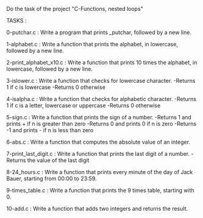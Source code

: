 Do the task of the project "C-Functions, nested loops"

TASKS :

0-putchar.c : Write a program that prints _putchar, followed by a new line.

1-alphabet.c : Write a function that prints the alphabet, in lowercase, followed by a new line.

2-print_alphabet_x10.c : Write a function that prints 10 times the alphabet, in lowercase, followed by a new line.

3-islower.c : Write a function that checks for lowercase character.
-Returns 1 if c is lowercase
-Returns 0 otherwise

4-isalpha.c : Write a function that checks for alphabetic character.
-Returns 1 if c is a letter, lowercase or uppercase
-Returns 0 otherwise

5-sign.c : Write a function that prints the sign of a number.
-Returns 1 and prints + if n is greater than zero
-Returns 0 and prints 0 if n is zero
-Returns -1 and prints - if n is less than zero

6-abs.c : Write a function that computes the absolute value of an integer.

7-print_last_digit.c : Write a function that prints the last digit of a number.
-Returns the value of the last digit

8-24_hours.c : Write a function that prints every minute of the day of Jack Bauer, starting from 00:00 to 23:59.


9-times_table.c : Write a function that prints the 9 times table, starting with 0.

10-add.c : Write a function that adds two integers and returns the result.